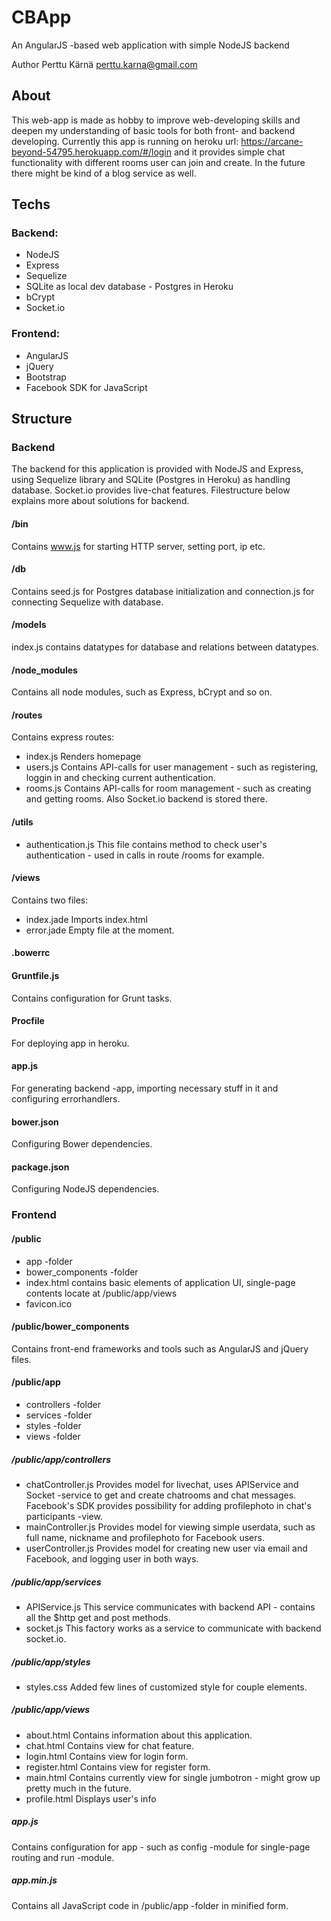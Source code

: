 # CBApp
An AngularJS -based web application with simple NodeJS backend

Author Perttu Kärnä
perttu.karna@gmail.com


## About
This web-app is made as hobby to improve web-developing skills and deepen my understanding of basic tools for both front- and 
backend developing. Currently this app is running on heroku url: https://arcane-beyond-54795.herokuapp.com/#/login and it provides
simple chat functionality with different rooms user can join and create. In the future there might be kind of a blog service as
well.


## Techs

### Backend:
* NodeJS
* Express
* Sequelize
* SQLite as local dev database - Postgres in Heroku
* bCrypt
* Socket.io

### Frontend:
* AngularJS
* jQuery
* Bootstrap
* Facebook SDK for JavaScript


## Structure

### Backend
The backend for this application is provided with NodeJS and Express, using Sequelize library and SQLite (Postgres in Heroku) as handling database. Socket.io provides live-chat features. Filestructure below explains more about solutions for backend.

#### /bin
Contains www.js for starting HTTP server, setting port, ip etc.

#### /db
Contains seed.js for Postgres database initialization and connection.js for connecting Sequelize with database.

#### /models
index.js contains datatypes for database and relations between datatypes.

#### /node_modules
Contains all node modules, such as Express, bCrypt and so on.

#### /routes
Contains express routes:
* index.js
Renders homepage
* users.js
Contains API-calls for user management - such as registering, loggin in and checking current authentication.
* rooms.js
Contains API-calls for room management - such as creating and getting rooms. Also Socket.io backend is stored there.

#### /utils
* authentication.js
This file contains method to check user's authentication - used in calls in route /rooms for example.

#### /views
Contains two files:
* index.jade
Imports index.html
* error.jade
Empty file at the moment.

#### .bowerrc

#### Gruntfile.js
Contains configuration for Grunt tasks.

#### Procfile
For deploying app in heroku.

#### app.js
For generating backend -app, importing necessary stuff in it and configuring errorhandlers.

#### bower.json
Configuring Bower dependencies.

#### package.json
Configuring NodeJS dependencies.


### Frontend

#### /public
* app -folder
* bower_components -folder
* index.html contains basic elements of application UI, single-page contents locate at /public/app/views
* favicon.ico

#### /public/bower_components
Contains front-end frameworks and tools such as AngularJS and jQuery files.

#### /public/app
* controllers -folder
* services -folder
* styles -folder
* views -folder

##### /public/app/controllers
* chatController.js
Provides model for livechat, uses APIService and Socket -service to get and create chatrooms and chat messages. Facebook's SDK provides 
possibility for adding profilephoto in chat's participants -view.
* mainController.js
Provides model for viewing simple userdata, such as full name, nickname and profilephoto for Facebook users.
* userController.js
Provides model for creating new user via email and Facebook, and logging user in both ways.

##### /public/app/services
* APIService.js
This service communicates with backend API - contains all the $http get and post methods.
* socket.js
This factory works as a service to communicate with backend socket.io.

##### /public/app/styles

* styles.css
Added few lines of customized style for couple elements.

##### /public/app/views
* about.html
Contains information about this application.
* chat.html
Contains view for chat feature.
* login.html
Contains view for login form.
* register.html
Contains view for register form.
* main.html
Contains currently view for single jumbotron - might grow up pretty much in the future.
* profile.html
Displays user's info

##### app.js
Contains configuration for app - such as config -module for single-page routing and run -module.

##### app.min.js
Contains all JavaScript code in /public/app -folder in minified form.
